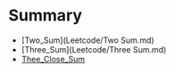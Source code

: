 # Summary

* [Two_Sum](Leetcode/Two Sum.md)
* [Three_Sum](Leetcode/Three Sum.md)
* [Thee_Close_Sum](Leetcode/ThreeCloset.md)
